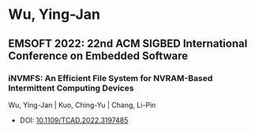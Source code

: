 # Wu, Ying-Jan

## EMSOFT 2022: 22nd ACM SIGBED International Conference on Embedded Software

### iNVMFS: An Efficient File System for NVRAM-Based Intermittent Computing Devices
Wu, Ying-Jan | Kuo, Ching-Yu | Chang, Li-Pin
* DOI: [10.1109/TCAD.2022.3197485](https://doi.org/10.1109/TCAD.2022.3197485)

